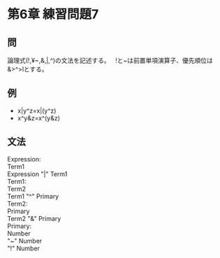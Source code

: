 # 第6章 練習問題7
## 問
論理式(!,¥~,&,|,^)の文法を記述する。  
!と~は前置単項演算子、優先順位は&>^>lとする。 
## 例
* x|y^z=x|(y^z)  
* x^y&z=x^(y&z)  
## 文法
Expression:  
    Term1  
    Expression "|" Term1  
Term1:  
    Term2  
    Term1 "^" Primary   
Term2:  
    Primary  
    Term2 "&" Primary  
Primary:  
    Number  
    "~" Number  
    "!" Number  
